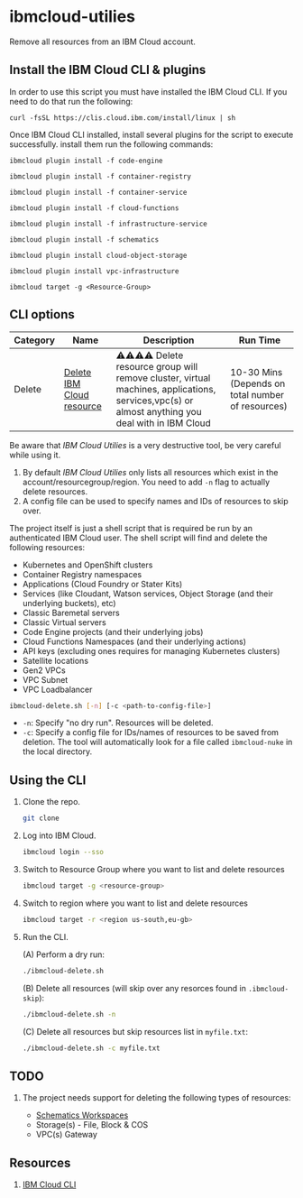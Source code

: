 # ibmcloud-utilies

Remove all resources from an IBM Cloud account.

## Install the IBM Cloud CLI & plugins

In order to use this script you must have installed the IBM Cloud CLI. If you need to do that run the following:
```
curl -fsSL https://clis.cloud.ibm.com/install/linux | sh
```

Once IBM Cloud CLI installed,  install several plugins for the script to execute successfully.
install them run the following commands:

```
ibmcloud plugin install -f code-engine
```

```
ibmcloud plugin install -f container-registry
```

```
ibmcloud plugin install -f container-service
```

```
ibmcloud plugin install -f cloud-functions
```

```
ibmcloud plugin install -f infrastructure-service
```

```
ibmcloud plugin install -f schematics
```

```
ibmcloud plugin install cloud-object-storage
```

```
ibmcloud plugin install vpc-infrastructure
```

```
ibmcloud target -g <Resource-Group>
```  

## CLI options

| Category | Name                                                                       | Description          | Run Time |
|--------|----------------------------------------------------------------------------|----------------------|----------|
| Delete    | [Delete IBM Cloud resource](./ibmcloud-delete.sh) |⚠️⚠️⚠️⚠️ Delete resource group will remove cluster, virtual machines, applications,  services,vpc(s) or almost anything you deal with in IBM Cloud | 10-30 Mins (Depends on total number of resources)  |

Be aware that *IBM Cloud Utilies* is a very destructive tool, be very careful while using it. 


1. By default *IBM Cloud Utilies* only lists all resources which exist in the account/resourcegroup/region. You need to add `-n` flag to actually delete resources.
2. A config file can be used to specify names and IDs of resources to skip over.

The project itself is just a shell script that is required be run by an authenticated IBM Cloud user. The shell script will find and delete the following resources:

* Kubernetes and OpenShift clusters
* Container Registry namespaces
* Applications (Cloud Foundry or Stater Kits)
* Services (like Cloudant, Watson services, Object Storage (and their underlying buckets), etc)
* Classic Baremetal servers
* Classic Virtual servers
* Code Engine projects (and their underlying jobs)
* Cloud Functions Namespaces (and their underlying actions)
* API keys (excluding ones requires for managing Kubernetes clusters)
* Satellite locations
* Gen2 VPCs
* VPC Subnet
* VPC Loadbalancer

```bash
ibmcloud-delete.sh [-n] [-c <path-to-config-file>]
```

* `-n`: Specify "no dry run". Resources will be deleted.
* `-c`: Specify a config file for IDs/names of resources to be saved from deletion. The tool will automatically look for a file called `ibmcloud-nuke` in the local directory.

## Using the CLI

1. Clone the repo.

   ```bash
   git clone
   ```

2. Log into IBM Cloud.

   ```bash
   ibmcloud login --sso
   ```
3. Switch to Resource Group where you want to list and delete resources

   ```bash
   ibmcloud target -g <resource-group>
   ```
4. Switch to region where you want to list and delete resources

   ```bash
   ibmcloud target -r <region us-south,eu-gb>
   ```

4. Run the CLI.

   (A) Perform a dry run:

   ```bash
   ./ibmcloud-delete.sh
   ```

   (B) Delete all resources (will skip over any resorces found in `.ibmcloud-skip`):

   ```bash
   ./ibmcloud-delete.sh -n
   ```

   (C) Delete all resources but skip resources list in `myfile.txt`:

   ```bash
   ./ibmcloud-delete.sh -c myfile.txt
   ```

## TODO

1. The project needs support for deleting the following types of resources:

   * [Schematics Workspaces](https://cloud.ibm.com/docs/schematics?topic=schematics-schematics-cli-reference#schematics-workspace-delete)
   * Storage(s) - File, Block & COS
   * VPC(s) Gateway
  
## Resources

1. [IBM Cloud CLI](https://cloud.ibm.com/docs/cli?topic=cli-getting-started)